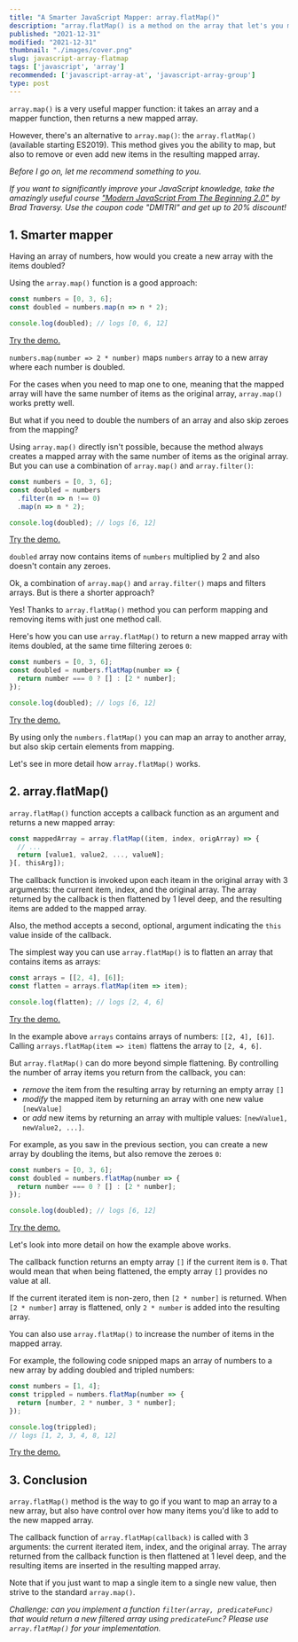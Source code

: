 ```yaml
---
title: "A Smarter JavaScript Mapper: array.flatMap()"
description: "array.flatMap() is a method on the array that let's you map elements a littler smarter."  
published: "2021-12-31"
modified: "2021-12-31"
thumbnail: "./images/cover.png"
slug: javascript-array-flatmap
tags: ['javascript', 'array']
recommended: ['javascript-array-at', 'javascript-array-group']
type: post
---
```


`array.map()` is a very useful mapper function: it takes an array and a mapper function, then returns a new mapped array.  

However, there's an alternative to `array.map()`: the `array.flatMap()` (available starting ES2019). This method gives you the ability to map, but also to remove or even add new items in the resulting mapped array.    

*Before I go on, let me recommend something to you.* 

*If you want to significantly improve your JavaScript knowledge, take the  amazingly useful course ["Modern JavaScript From The Beginning 2.0"](https://www.traversymedia.com/a/2147528886/FqXWyazh) by Brad Traversy. Use the coupon code "DMITRI" and get up to 20% discount!*

## 1. Smarter mapper

Having an array of numbers, how would you create a new array with the items doubled?  

Using the `array.map()` function is a good approach:

```javascript
const numbers = [0, 3, 6];
const doubled = numbers.map(n => n * 2);

console.log(doubled); // logs [0, 6, 12]
```

[Try the demo.](https://jsfiddle.net/dmitri_pavlutin/7g5fz93y/)

`numbers.map(number => 2 * number)` maps `numbers` array to a new array where each number is doubled.  

For the cases when you need to map one to one, meaning that the mapped array will have the same number of items as the original array, `array.map()` works pretty well.

But what if you need to double the numbers of an array and also skip zeroes from the mapping?  

Using `array.map()` directly isn't possible, because the method always creates a mapped array with the same number of items as the original array. But you can use a combination of `array.map()` and `array.filter()`:

```javascript
const numbers = [0, 3, 6];
const doubled = numbers
  .filter(n => n !== 0)
  .map(n => n * 2);

console.log(doubled); // logs [6, 12]
```

[Try the demo.](https://jsfiddle.net/dmitri_pavlutin/cvtjyLpo/)

`doubled` array now contains items of `numbers` multiplied by 2 and also doesn't contain any zeroes.  

Ok, a combination of `array.map()` and `array.filter()` maps and filters arrays. But is there a shorter approach?  

Yes! Thanks to `array.flatMap()` method you can perform mapping and removing items with just one method call. 

Here's how you can use `array.flatMap()` to return a new mapped array with items doubled, at the same time filtering zeroes `0`:

```javascript
const numbers = [0, 3, 6];
const doubled = numbers.flatMap(number => {
  return number === 0 ? [] : [2 * number];
});

console.log(doubled); // logs [6, 12]
```

[Try the demo.](https://jsfiddle.net/dmitri_pavlutin/j945qunz/)

By using only the `numbers.flatMap()` you can map an array to another array, but also skip certain elements from mapping.  

Let's see in more detail how `array.flatMap()` works.  

## 2. array.flatMap()

`array.flatMap()` function accepts a callback function as an argument and returns a new mapped array:

```javascript
const mappedArray = array.flatMap((item, index, origArray) => {
  // ...
  return [value1, value2, ..., valueN];
}[, thisArg]);
```

The callback function is invoked upon each iteam in the original array with 3 arguments: the current item, index, and the original array. The array returned by the callback is then flattened by 1 level deep, and the resulting items are added to the mapped array.  

Also, the method accepts a second, optional, argument indicating the `this` value inside of the callback.  

The simplest way you can use `array.flatMap()` is to flatten an array that contains items as arrays:

```javascript
const arrays = [[2, 4], [6]];
const flatten = arrays.flatMap(item => item);

console.log(flatten); // logs [2, 4, 6]
```

[Try the demo.](https://jsfiddle.net/dmitri_pavlutin/5rwvcz17/)

In the example above `arrays` contains arrays of numbers: `[[2, 4], [6]]`. Calling `arrays.flatMap(item => item)` flattens the array to `[2, 4, 6]`.  

But `array.flatMap()` can do more beyond simple flattening. By controlling the number of array items you return from the callback, you can:

* *remove* the item from the resulting array by returning an empty array `[]`
* *modify* the mapped item by returning an array with one new value `[newValue]`
* or *add* new items by returning an array with multiple values: `[newValue1, newValue2, ...]`.  

For example, as you saw in the previous section, you can create a new array by doubling the items, but also remove the zeroes `0`:

```javascript
const numbers = [0, 3, 6];
const doubled = numbers.flatMap(number => {
  return number === 0 ? [] : [2 * number];
});

console.log(doubled); // logs [6, 12]
```

[Try the demo.](https://jsfiddle.net/dmitri_pavlutin/av1w9jd3/)

Let's look into more detail on how the example above works.  

The callback function returns an empty array `[]` if the current item is `0`. That would mean that when being flattened, the empty array `[]` provides no value at all.  

If the current iterated item is non-zero, then `[2 * number]` is returned. When `[2 * number]` array is flattened, only `2 * number` is added into the resulting array.  

You can also use `array.flatMap()` to increase the number of items in the mapped array. 

For example, the following code snipped maps an array of numbers to a new array by adding doubled and tripled numbers:

```javascript
const numbers = [1, 4];
const trippled = numbers.flatMap(number => {
  return [number, 2 * number, 3 * number];
});

console.log(trippled);
// logs [1, 2, 3, 4, 8, 12]
```

[Try the demo.](https://jsfiddle.net/dmitri_pavlutin/k7p2x1ar/)

## 3. Conclusion

`array.flatMap()` method is the way to go if you want to map an array to a new array, but also have control over how many items you'd like to add to the new mapped array.  

The callback function of `array.flatMap(callback)` is called with 3 arguments: the current iterated item, index, and the original array. The array returned from the callback function is then flattened at 1 level deep, and the resulting items are inserted in the resulting mapped array.  

Note that if you just want to map a single item to a single new value, then strive to the standard `array.map()`.  

*Challenge: can you implement a function `filter(array, predicateFunc)` that would return a new filtered array using `predicateFunc`? Please use `array.flatMap()` for your implementation.*

